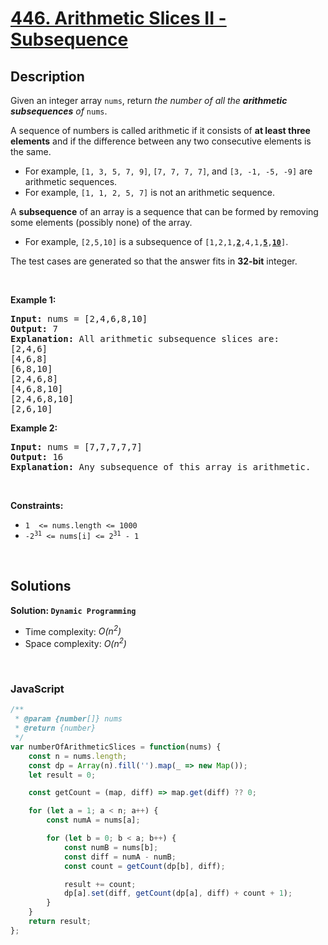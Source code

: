 # [446. Arithmetic Slices II - Subsequence](https://leetcode.com/problems/arithmetic-slices-ii-subsequence)

## Description

<div class="elfjS" data-track-load="description_content"><p>Given an integer array <code>nums</code>, return <em>the number of all the <strong>arithmetic subsequences</strong> of</em> <code>nums</code>.</p>

<p>A sequence of numbers is called arithmetic if it consists of <strong>at least three elements</strong> and if the difference between any two consecutive elements is the same.</p>

<ul>
	<li>For example, <code>[1, 3, 5, 7, 9]</code>, <code>[7, 7, 7, 7]</code>, and <code>[3, -1, -5, -9]</code> are arithmetic sequences.</li>
	<li>For example, <code>[1, 1, 2, 5, 7]</code> is not an arithmetic sequence.</li>
</ul>

<p>A <strong>subsequence</strong> of an array is a sequence that can be formed by removing some elements (possibly none) of the array.</p>

<ul>
	<li>For example, <code>[2,5,10]</code> is a subsequence of <code>[1,2,1,<strong><u>2</u></strong>,4,1,<u><strong>5</strong></u>,<u><strong>10</strong></u>]</code>.</li>
</ul>

<p>The test cases are generated so that the answer fits in <strong>32-bit</strong> integer.</p>

<p>&nbsp;</p>
<p><strong class="example">Example 1:</strong></p>

<pre><strong>Input:</strong> nums = [2,4,6,8,10]
<strong>Output:</strong> 7
<strong>Explanation:</strong> All arithmetic subsequence slices are:
[2,4,6]
[4,6,8]
[6,8,10]
[2,4,6,8]
[4,6,8,10]
[2,4,6,8,10]
[2,6,10]
</pre>

<p><strong class="example">Example 2:</strong></p>

<pre><strong>Input:</strong> nums = [7,7,7,7,7]
<strong>Output:</strong> 16
<strong>Explanation:</strong> Any subsequence of this array is arithmetic.
</pre>

<p>&nbsp;</p>
<p><strong>Constraints:</strong></p>

<ul>
	<li><code>1&nbsp; &lt;= nums.length &lt;= 1000</code></li>
	<li><code>-2<sup>31</sup> &lt;= nums[i] &lt;= 2<sup>31</sup> - 1</code></li>
</ul>
</div>

<p>&nbsp;</p>

## Solutions

**Solution: `Dynamic Programming`**
- Time complexity: <em>O(n<sup>2</sup>)</em>
- Space complexity: <em>O(n<sup>2</sup>)</em>

<p>&nbsp;</p>

### **JavaScript**

```js
/**
 * @param {number[]} nums
 * @return {number}
 */
var numberOfArithmeticSlices = function(nums) {
    const n = nums.length;
    const dp = Array(n).fill('').map(_ => new Map());
    let result = 0;

    const getCount = (map, diff) => map.get(diff) ?? 0;

    for (let a = 1; a < n; a++) {
        const numA = nums[a];

        for (let b = 0; b < a; b++) {
            const numB = nums[b];
            const diff = numA - numB;
            const count = getCount(dp[b], diff);

            result += count;
            dp[a].set(diff, getCount(dp[a], diff) + count + 1);
        }
    }
    return result;
};
```
